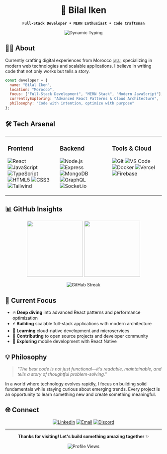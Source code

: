<div align="center">

# 🚀 Bilal Iken
**`Full-Stack Developer • MERN Enthusiast • Code Craftsman`**

<img src="https://readme-typing-svg.demolab.com?font=Fira+Code&weight=500&size=20&duration=3000&pause=800&color=00D9FF&center=true&vCenter=true&width=500&height=50&lines=Building+the+web+of+tomorrow;Passionate+about+clean+code;Always+learning+new+tech;Open+source+contributor" alt="Dynamic Typing" />

</div>

## 👨‍💻 About

Currently crafting digital experiences from Morocco 🇲🇦, specializing in modern web technologies and scalable applications. I believe in writing code that not only works but tells a story.

```javascript
const developer = {
  name: "Bilal Iken",
  location: "Morocco",
  focus: ["Full-Stack Development", "MERN Stack", "Modern JavaScript"],
  currentlyExploring: "Advanced React Patterns & Cloud Architecture",
  philosophy: "Code with intention, optimize with purpose"
};
```

## 🛠 Tech Arsenal

<table>
<tr>
<td valign="top" width="33%">

### Frontend
![React](https://img.shields.io/badge/React-61DAFB?style=flat&logo=react&logoColor=black)
![JavaScript](https://img.shields.io/badge/JavaScript-F7DF1E?style=flat&logo=javascript&logoColor=black)
![TypeScript](https://img.shields.io/badge/TypeScript-3178C6?style=flat&logo=typescript&logoColor=white)
![HTML5](https://img.shields.io/badge/HTML5-E34F26?style=flat&logo=html5&logoColor=white)
![CSS3](https://img.shields.io/badge/CSS3-1572B6?style=flat&logo=css3&logoColor=white)
![Tailwind](https://img.shields.io/badge/Tailwind-06B6D4?style=flat&logo=tailwindcss&logoColor=white)

</td>
<td valign="top" width="33%">

### Backend
![Node.js](https://img.shields.io/badge/Node.js-339933?style=flat&logo=node.js&logoColor=white)
![Express](https://img.shields.io/badge/Express-000000?style=flat&logo=express&logoColor=white)
![MongoDB](https://img.shields.io/badge/MongoDB-47A248?style=flat&logo=mongodb&logoColor=white)
![GraphQL](https://img.shields.io/badge/GraphQL-E10098?style=flat&logo=graphql&logoColor=white)
![Socket.io](https://img.shields.io/badge/Socket.io-010101?style=flat&logo=socket.io&logoColor=white)

</td>
<td valign="top" width="33%">

### Tools & Cloud
![Git](https://img.shields.io/badge/Git-F05032?style=flat&logo=git&logoColor=white)
![VS Code](https://img.shields.io/badge/VS_Code-007ACC?style=flat&logo=visualstudiocode&logoColor=white)
![Docker](https://img.shields.io/badge/Docker-2496ED?style=flat&logo=docker&logoColor=white)
![Vercel](https://img.shields.io/badge/Vercel-000000?style=flat&logo=vercel&logoColor=white)
![Firebase](https://img.shields.io/badge/Firebase-FFCA28?style=flat&logo=firebase&logoColor=black)

</td>
</tr>
</table>

## 📊 GitHub Insights

<div align="center">
  
  <img height="180em" src="https://github-readme-stats.vercel.app/api?username=Bilalik369&show_icons=true&theme=tokyonight&hide_border=true&count_private=true" />
  <img height="180em" src="https://github-readme-stats.vercel.app/api/top-langs/?username=Bilalik369&layout=compact&theme=tokyonight&hide_border=true" />
  
</div>

<div align="center">
  
  ![GitHub Streak](https://streak-stats.demolab.com?user=Bilalik369&theme=tokyonight&hide_border=true&date_format=M%20j%5B%2C%20Y%5D)
  
</div>

## 🎯 Current Focus

- 🔥 **Deep diving** into advanced React patterns and performance optimization
- ⚡ **Building** scalable full-stack applications with modern architecture
- 🌱 **Learning** cloud-native development and microservices
- 🤝 **Contributing** to open source projects and developer community
- 📱 **Exploring** mobile development with React Native

## 💡 Philosophy

> *"The best code is not just functional—it's readable, maintainable, and tells a story of thoughtful problem-solving."*

In a world where technology evolves rapidly, I focus on building solid fundamentals while staying curious about emerging trends. Every project is an opportunity to learn something new and create something meaningful.

## 🌐 Connect

<div align="center">

[![LinkedIn](https://img.shields.io/badge/LinkedIn-0A66C2?style=for-the-badge&logo=linkedin&logoColor=white)](https://www.linkedin.com/in/bilal-iken-548587332/)
[![Email](https://img.shields.io/badge/Email-EA4335?style=for-the-badge&logo=gmail&logoColor=white)](mailto:bilal11iken@gmail.com)
[![Discord](https://img.shields.io/badge/Discord-5865F2?style=for-the-badge&logo=discord&logoColor=white)](https://discord.gg/bilaliken369)

</div>

---

<div align="center">
  
  **Thanks for visiting! Let's build something amazing together** ✨
  
  ![Profile Views](https://komarev.com/ghpvc/?username=Bilalik369&style=flat-square&color=00d9ff)
  
</div>
